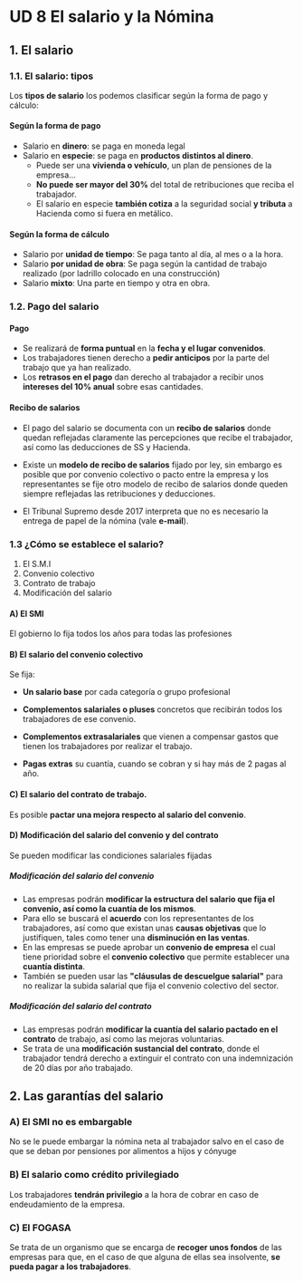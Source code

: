 # UD 8 El salario y la Nómina

## 1. El salario

### 1.1. El salario: tipos

Los **tipos de salario** los podemos clasificar según la forma de pago y cálculo:

#### Según la forma de pago

- Salario en **dinero**: se paga en moneda legal
- Salario en **especie**: se paga en **productos distintos al dinero**.
  - Puede ser una **vivienda o vehículo**, un plan de pensiones de la empresa...
  - **No puede ser mayor del 30%** del total de retribuciones que reciba el trabajador.
  - El salario en especie **también cotiza** a la seguridad social **y tributa** a Hacienda como si fuera en metálico.

#### Según la forma de cálculo

- Salario por **unidad de tiempo**: Se paga tanto al día, al mes o a la hora.
- Salario **por unidad de obra**: Se paga según la cantidad de trabajo realizado (por ladrillo colocado en una construcción)
- Salario **mixto**: Una parte en tiempo y otra en obra.

### 1.2. Pago del salario

#### Pago

- Se realizará de **forma puntual** en la **fecha y el lugar convenidos**.
- Los trabajadores tienen derecho a **pedir anticipos** por la parte del trabajo que ya han realizado.
- Los **retrasos en el pago** dan derecho al trabajador a recibir unos **intereses del 10% anual** sobre esas cantidades.

#### Recibo de salarios

- El pago del salario se documenta con un **recibo de salarios** donde quedan reflejadas claramente las percepciones que recibe el trabajador, así como las deducciones de SS y Hacienda.

- Existe un **modelo de recibo de salarios** fijado por ley, sin embargo es posible que por convenio colectivo o pacto entre la empresa y los representantes se fije otro modelo de recibo de salarios donde queden siempre reflejadas las retribuciones y deducciones.
- El Tribunal Supremo desde 2017 interpreta que no es necesario la entrega de papel de la nómina (vale **e-mail**).

### 1.3 ¿Cómo se establece el salario?

1. El S.M.I
2. Convenio colectivo
3. Contrato de trabajo
4. Modificación del salario

#### A) El SMI

El gobierno lo fija todos los años para todas las profesiones

#### B) El salario del convenio colectivo

Se fija:

- **Un salario base** por cada categoría o grupo profesional

- **Complementos salariales o pluses** concretos que recibirán todos los trabajadores de ese convenio.

- **Complementos extrasalariales** que vienen a compensar gastos que tienen los trabajadores por realizar el trabajo.

- **Pagas extras** su cuantía, cuando se cobran y si hay más de 2 pagas al año.

#### C) El salario del contrato de trabajo.

Es posible **pactar una mejora respecto al salario del convenio**.

#### D) Modificación del salario del convenio y del contrato

Se pueden modificar las condiciones salariales fijadas

##### Modificación del salario del convenio

- Las empresas podrán **modificar la estructura del salario que fija el convenio, así como la cuantía de los mismos**.
- Para ello se buscará el **acuerdo** con los representantes de los trabajadores, así como que existan unas **causas objetivas** que lo justifiquen, tales como tener una **disminución en las ventas**.
- En las empresas se puede aprobar un **convenio de empresa** el cual tiene prioridad sobre el **convenio colectivo** que permite establecer una **cuantía distinta**.
- También se pueden usar las **"cláusulas de descuelgue salarial"** para no realizar la subida salarial que fija el convenio colectivo del sector.

##### Modificación del salario del contrato

- Las empresas podrán **modificar la cuantía del salario pactado en el contrato** de trabajo, así como las mejoras voluntarias.
- Se trata de una **modificación sustancial del contrato**, donde el trabajador tendrá derecho a extinguir el contrato con una indemnización de 20 días por año trabajado.

## 2. Las garantías del salario

### A) El SMI no es embargable

No se le puede embargar la nómina neta al trabajador salvo en el caso de que se deban por pensiones por alimentos a hijos y cónyuge

### B) El salario como crédito privilegiado

Los trabajadores **tendrán privilegio** a la hora de cobrar en caso de endeudamiento de la empresa.

### C) El FOGASA

Se trata de un organismo que se encarga de **recoger unos fondos** de las empresas para que, en el caso de que alguna de ellas sea insolvente, **se pueda pagar a los trabajadores**.

